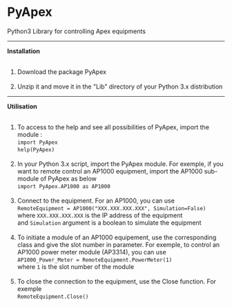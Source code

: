 PyApex
======

Python3 Library for controlling Apex equipments

***
**Installation**<br><br>
1. Download the package PyApex<br><br>
2. Unzip it and move it in the "Lib" directory of your Python 3.x distribution
***
**Utilisation**<br><br>
1. To access to the help and see all possibilities of PyApex, import the module :<br> 
`import PyApex`<br>
`help(PyApex)`<br><br>
2. In your Python 3.x script, import the PyApex module. For exemple, if you want to remote control an AP1000 equipment, import the AP1000 sub-module of PyApex as below<br>
`import PyApex.AP1000 as AP1000`<br><br>
3. Connect to the equipment. For an AP1000, you can use<br>
`RemoteEquipment = AP1000("XXX.XXX.XXX.XXX", Simulation=False)`<br>
where `XXX.XXX.XXX.XXX` is the IP address of the equipment<br>
and `Simulation` argument is a boolean to simulate the equipment<br><br>
4. To initiate a module of an AP1000 equipement, use the corresponding class and give the slot number in parameter. For exemple, to control an AP1000 power meter module (AP3314), you can use<br>
`AP1000_Power_Meter = RemoteEquipment.PowerMeter(1)`<br>
where `1` is the slot number of the module<br><br>
5. To close the connection to the equipment, use the Close function. For exemple<br>
`RemoteEquipment.Close()`<br><br>
